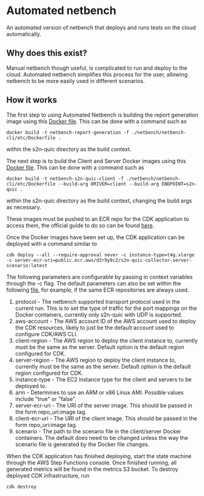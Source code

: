 # Automated netbench

An automated version of netbench that deploys and runs tests on the cloud automatically.

## Why does this exist?
Manual netbench though useful, is complicated to run and deploy to the cloud. Automated netbench simplifies this process for the user, allowing netbench to be more easily used in different scenarios.

## How it works
The first step to using Automated Netbench is building the report generation image using this [Docker file](https://github.com/aws/s2n-quic/blob/main/netbench/netbench-cli/etc/Dockerfile). This can be done with a command such as 

```shell
docker build -t netbench-report-generation -f ./netbench/netbench-cli/etc/Dockerfile .
``` 
within the s2n-quic directory as the build context.

The next step is to build the Client and Server Docker images using this [Docker file](https://github.com/aws/s2n-quic/blob/main/netbench/netbench-driver/etc/Dockerfile). This can be done with a command such as 

```shell
docker build -t netbench-s2n-quic-client -f ./netbench/netbench-cli/etc/Dockerfile --build-arg DRIVER=client --build-arg ENDPOINT=s2n-quic . 
``` 
within the s2n-quic directory as the build context, changing the build args as necessary.

These images must be pushed to an ECR repo for the CDK application to access them, the official guide to do so can be found [here](https://docs.aws.amazon.com/AmazonECR/latest/public/docker-push-ecr-image.html). 

Once the Docker images have been set up, the CDK application can be deployed with a command similar to 

```shell
cdk deploy --all --require-approval never -c instance-type=t4g.xlarge -c server-ecr-uri=public.ecr.aws/d2r9y8c2/s2n-quic-collector-server-scenario:latest
```
The following parameters are configurable by passing in context variables through the -c flag. The default parameters can also be set within the following [file](https://github.com/aws/s2n-quic/blob/main/netbench/cdk/src/main/java/com/aws/NetbenchAutoApp.java), for example, if the same ECR repositories are always used.

1. protocol - The netbench supported transport protocol used in the current run. This is to set the type of traffic for the port mappings on the Docker containers, currently only s2n-quic with UDP is supported.
2. aws-account - The AWS account ID of the AWS account used to deploy the CDK resources, likely to just be the default account used to configure CDK/AWS CLI.
3. client-region - The AWS region to deploy the client instance to, currently must be the same as the server. Default option is the default region configured for CDK.
4. server-region - The AWS region to deploy the client instance to, currently must be the same as the server. Default option is the default region configured for CDK.
5. instance-type - The EC2 instance type for the client and servers to be deployed to. 
6. arm - Determines to use an ARM or x86 Linux AMI. Possible values include "true" or "false".
7. server-ecr-uri - The URI of the server image. This should be passed in the form repo_uri:image tag.
8. client-ecr-uri - The URI of the client image. This should be passed in the form repo_uri:image tag.
9. scenario - The path to the scenario file in the client/server Docker containers. The default does need to be changed unless the way the scenario file is generated by the Docker file changes.

When the CDK application has finished deploying, start the state machine through the AWS Step Functions console. Once finished running, all generated metrics will be found in the metrics S3 bucket. To destroy deployed CDK infrastructure, run 
```shell
cdk destroy
```


